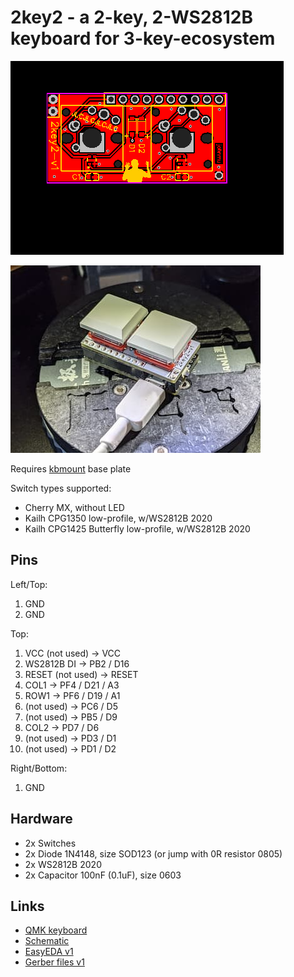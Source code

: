 # 2key2 - a 2-key, 2-WS2812B keyboard for 3-key-ecosystem

![](board.png)

![](photo.jpg)

Requires [kbmount](../kbmount/) base plate

Switch types supported:

* Cherry MX, without LED
* Kailh CPG1350 low-profile, w/WS2812B 2020
* Kailh CPG1425 Butterfly low-profile, w/WS2812B 2020

## Pins

Left/Top: 

1. GND
2. GND

Top:

1. VCC (not used) -> VCC
2. WS2812B DI -> PB2 / D16
3. RESET (not used) -> RESET
4. COL1 -> PF4 / D21 / A3
5. ROW1 -> PF6 / D19 / A1
6. (not used) -> PC6 / D5
7. (not used) -> PB5 / D9
8. COL2 -> PD7 / D6
9. (not used) -> PD3 / D1
10. (not used) -> PD1 / D2

Right/Bottom:

1. GND

## Hardware

* 2x Switches
* 2x Diode 1N4148, size SOD123 (or jump with 0R resistor 0805)
* 2x WS2812B 2020
* 2x Capacitor 100nF (0.1uF), size 0603
 
## Links

* [QMK keyboard](https://github.com/softplus/3keyecosystem-qmk/tree/main/2key2)
* [Schematic](schematic.pdf)
* [EasyEDA v1](https://easyeda.com/account/project/setting/basic?project=4153f95447924b798599ed4139021f7e)
* [Gerber files v1](gerber.zip)
